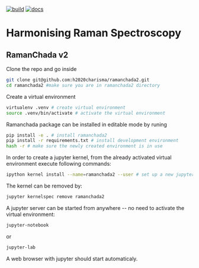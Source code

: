 [![build](https://github.com/h2020charisma/ramanchada2/workflows/build/badge.svg)](https://github.com/h2020charisma/ramanchada2/actions/workflows/build.yml)
[![docs](https://github.com/h2020charisma/ramanchada2/workflows/docs/badge.svg)](https://github.com/h2020charisma/ramanchada2/actions/workflows/deploy-docs.yml)

Harmonising Raman Spectroscopy
==============================

RamanChada v2
--------------

Clone the repo and go inside
```bash
git clone git@github.com:h2020charisma/ramanchada2.git
cd ramanchada2 #make sure you are in ramanchada2 directory
```

Create a virtual environment
```bash
virtualenv .venv # create virtual environment
source .venv/bin/activate # activate the virtual environment
```

Ramanchada package can be installed in editable mode by runing

```bash
pip install -e . # install ramanchada2
pip install -r requirements.txt # install development environment
hash -r # make sure the newly created environment is in use
```

In order to create a jupyter kernel, from the already activated virtual environment execute following commands:

```bash
ipython kernel install --name=ramanchada2 --user # set up a new jupyter kernel
```

The kernel can be removed by:
```bash
jupyter kernelspec remove ramanchada2
```

A jupyter server can be started from anywhere -- no need to activate the virtual environment:
```bash
jupyter-notebook
```
or
```bash
jupyter-lab
```

A web browser with jupyter should start automaticaly.
